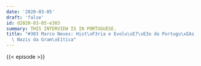 ```yaml
---
date: '2020-03-05'
draft: 'false'
id: d2020-03-05-e303
summary: THIS INTERVIEW IS IN PORTUGUESE.
title: "#303 Marco Neves: Hist\xF3ria e Evolu\xE7\xE3o do Portugu\xEAs, o AO, e os\
  \ Nazis da Gram\xE1tica"
---
```

{{< episode >}}
